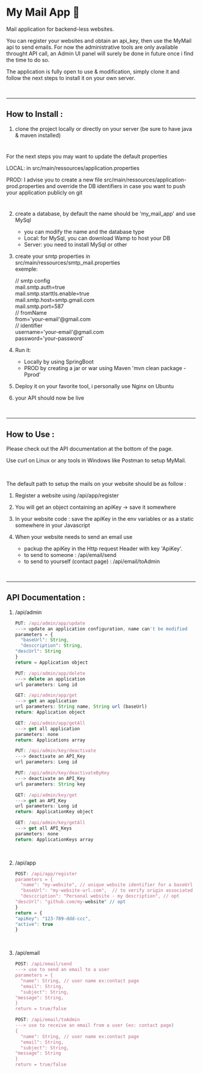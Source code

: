 # My Mail App :e-mail:

Mail application for backend-less websites.

You can register your websites and obtain an api_key, then use the MyMail api to send emails.
For now the administrative tools are only available throught API call, an Admin UI panel will surely be done in future once i find the time to do so.

The application is fully open to use & modification, simply clone it and follow the next steps to install it on your own server.

<br/>

-------------------------------------------------------------------------------------------
## How to Install :

1) clone the project locally or directly on your server (be sure to have java & maven installed)


#
For the next steps you may want to update the default properties

LOCAL: in src/main/ressources/application.properties

PROD: I advise you to create a new file src/main/ressources/application-prod.properties and override the DB identifiers in case you want to push your application publicly on git
#

2) create a database, by default the name should be 'my_mail_app' and use MySql
    - you can modify the name and the database type
    - Local: for MySql, you can download Wamp to host your DB
    - Server: you need to install MySql or other
    
4) create your smtp properties in src/main/ressources/smtp_mail.properties <br/>
exemple:

      // smtp config <br/>
      mail.smtp.auth=true <br/>
      mail.smtp.starttls.enable=true <br/>
      mail.smtp.host=smtp.gmail.com <br/>
      mail.smtp.port=587 <br/>
      // fromName <br/>
      from='your-email'@gmail.com <br/>
      // identifier <br/>
      username='your-email'@gmail.com <br/>
      password='your-password' <br/>

3) Run it:
    - Locally by using SpringBoot
    - PROD by creating a jar or war using Maven 'mvn clean package -Pprod'
   
4) Deploy it on your favorite tool, i personally use Nginx on Ubuntu

5) your API should now be live

<br/>

-------------------------------------------------------------------------------------------
## How to Use :

Please check out the API documentation at the bottom of the page.

Use curl on Linux or any tools in Windows like Postman to setup MyMail.

<br/>

The default path to setup the mails on your website should be as follow :

1) Register a website using /api/app/register

2) You will get an object containing an apiKey -> save it somewhere

3) In your website code : save the apiKey in the env variables or as a static somewhere in your Javascript

4) When your website needs to send an email use
    - packup the apiKey in the Http request Header with key 'ApiKey'.
    - to send to someone : /api/email/send
    - to send to yourself (contact page) : /api/email/toAdmin
    
<br/>

-------------------------------------------------------------------------------------------
## API Documentation :

1. /api/admin

    ```javascript
    PUT: /api/admin/app/update
    ---> update an application configuration, name can't be modified
    parameters = {
	  "baseUrl": String,
	  "desccription": String,
    "descUrl": String
    }
    return = Application object
    ```
    
    ```javascript
    PUT: /api/admin/app/delete
    ---> delete an application
    url parameters: Long id
    ```
    
    ```javascript
    GET: /api/admin/app/get
    ---> get an application
    url parameters: String name, String url (baseUrl)
    return: Application object
    ```
    
    ```javascript
    GET: /api/admin/app/getAll
    ---> get all application
    parameters: none
    return: Applications array
    ```
    
    ```javascript
    PUT: /api/admin/key/deactivate
    ---> deactivate an API_Key
    url parameters: Long id
    ```
    
    ```javascript
    PUT: /api/admin/key/deactivateByKey
    ---> deactivate an API_Key
    url parameters: String key
    ```
    
    ```javascript
    GET: /api/admin/key/get
    ---> get an API_Key
    url parameters: Long id
    return: ApplicationKey object
    ```
    
    ```javascript
    GET: /api/admin/key/getAll
    ---> get all API_Keys
    parameters: none
    return: ApplicationKeys array
    ```
<br/>

2. /api/app

    ```javascript
    POST: /api/app/register
    parameters = {
	  "name": "my-website", // unique website identifier for a baseUrl
	  "baseUrl": "my-website-url.com",  // to verify origin associated to api_key
	  "desccription": "Personal website - my description", // opt
    "descUrl": "github.com/my-website" // opt
    }
    return = {
    "apiKey": "123-789-ddd-ccc",
    "active": true
    }
    ```
<br/>

3. /api/email

    ```javascript
    POST: /api/email/send
    ---> use to send an email to a user
    parameters = {
	  "name": String, // user name ex:contact page
	  "email": String,
	  "subject": String,
    "message": String,
    }
    return = true/false
    ```
    
    ```javascript
    POST: /api/email/toAdmin
    ---> use to receive an email from a user (ex: contact page)
    {
	  "name": String, // user name ex:contact page
	  "email": String,
	  "subject": String,
    "message": String
    }
    return = true/false
    ```
